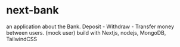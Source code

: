 # next-bank
an application about the Bank. Deposit - Withdraw - Transfer money between users. (mock user) build with Nextjs, nodejs, MongoDB, TailwindCSS
